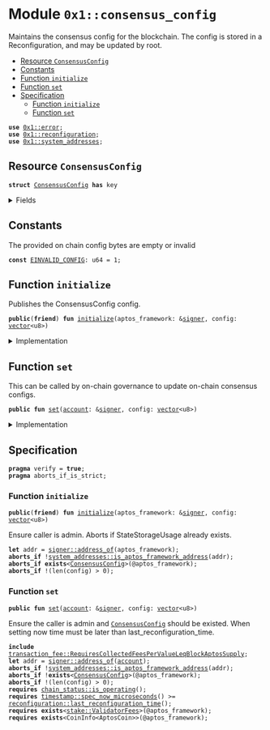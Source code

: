 
<a name="0x1_consensus_config"></a>

# Module `0x1::consensus_config`

Maintains the consensus config for the blockchain. The config is stored in a
Reconfiguration, and may be updated by root.


-  [Resource `ConsensusConfig`](#0x1_consensus_config_ConsensusConfig)
-  [Constants](#@Constants_0)
-  [Function `initialize`](#0x1_consensus_config_initialize)
-  [Function `set`](#0x1_consensus_config_set)
-  [Specification](#@Specification_1)
    -  [Function `initialize`](#@Specification_1_initialize)
    -  [Function `set`](#@Specification_1_set)


<pre><code><b>use</b> <a href="../../aptos-stdlib/../move-stdlib/doc/error.md#0x1_error">0x1::error</a>;
<b>use</b> <a href="reconfiguration.md#0x1_reconfiguration">0x1::reconfiguration</a>;
<b>use</b> <a href="system_addresses.md#0x1_system_addresses">0x1::system_addresses</a>;
</code></pre>



<a name="0x1_consensus_config_ConsensusConfig"></a>

## Resource `ConsensusConfig`



<pre><code><b>struct</b> <a href="consensus_config.md#0x1_consensus_config_ConsensusConfig">ConsensusConfig</a> <b>has</b> key
</code></pre>



<details>
<summary>Fields</summary>


<dl>
<dt>
<code>config: <a href="../../aptos-stdlib/../move-stdlib/doc/vector.md#0x1_vector">vector</a>&lt;u8&gt;</code>
</dt>
<dd>

</dd>
</dl>


</details>

<a name="@Constants_0"></a>

## Constants


<a name="0x1_consensus_config_EINVALID_CONFIG"></a>

The provided on chain config bytes are empty or invalid


<pre><code><b>const</b> <a href="consensus_config.md#0x1_consensus_config_EINVALID_CONFIG">EINVALID_CONFIG</a>: u64 = 1;
</code></pre>



<a name="0x1_consensus_config_initialize"></a>

## Function `initialize`

Publishes the ConsensusConfig config.


<pre><code><b>public</b>(<b>friend</b>) <b>fun</b> <a href="consensus_config.md#0x1_consensus_config_initialize">initialize</a>(aptos_framework: &<a href="../../aptos-stdlib/../move-stdlib/doc/signer.md#0x1_signer">signer</a>, config: <a href="../../aptos-stdlib/../move-stdlib/doc/vector.md#0x1_vector">vector</a>&lt;u8&gt;)
</code></pre>



<details>
<summary>Implementation</summary>


<pre><code><b>public</b>(<b>friend</b>) <b>fun</b> <a href="consensus_config.md#0x1_consensus_config_initialize">initialize</a>(aptos_framework: &<a href="../../aptos-stdlib/../move-stdlib/doc/signer.md#0x1_signer">signer</a>, config: <a href="../../aptos-stdlib/../move-stdlib/doc/vector.md#0x1_vector">vector</a>&lt;u8&gt;) {
    <a href="system_addresses.md#0x1_system_addresses_assert_aptos_framework">system_addresses::assert_aptos_framework</a>(aptos_framework);
    <b>assert</b>!(<a href="../../aptos-stdlib/../move-stdlib/doc/vector.md#0x1_vector_length">vector::length</a>(&config) &gt; 0, <a href="../../aptos-stdlib/../move-stdlib/doc/error.md#0x1_error_invalid_argument">error::invalid_argument</a>(<a href="consensus_config.md#0x1_consensus_config_EINVALID_CONFIG">EINVALID_CONFIG</a>));
    <b>move_to</b>(aptos_framework, <a href="consensus_config.md#0x1_consensus_config_ConsensusConfig">ConsensusConfig</a> { config });
}
</code></pre>



</details>

<a name="0x1_consensus_config_set"></a>

## Function `set`

This can be called by on-chain governance to update on-chain consensus configs.


<pre><code><b>public</b> <b>fun</b> <a href="consensus_config.md#0x1_consensus_config_set">set</a>(<a href="account.md#0x1_account">account</a>: &<a href="../../aptos-stdlib/../move-stdlib/doc/signer.md#0x1_signer">signer</a>, config: <a href="../../aptos-stdlib/../move-stdlib/doc/vector.md#0x1_vector">vector</a>&lt;u8&gt;)
</code></pre>



<details>
<summary>Implementation</summary>


<pre><code><b>public</b> <b>fun</b> <a href="consensus_config.md#0x1_consensus_config_set">set</a>(<a href="account.md#0x1_account">account</a>: &<a href="../../aptos-stdlib/../move-stdlib/doc/signer.md#0x1_signer">signer</a>, config: <a href="../../aptos-stdlib/../move-stdlib/doc/vector.md#0x1_vector">vector</a>&lt;u8&gt;) <b>acquires</b> <a href="consensus_config.md#0x1_consensus_config_ConsensusConfig">ConsensusConfig</a> {
    <a href="system_addresses.md#0x1_system_addresses_assert_aptos_framework">system_addresses::assert_aptos_framework</a>(<a href="account.md#0x1_account">account</a>);
    <b>assert</b>!(<a href="../../aptos-stdlib/../move-stdlib/doc/vector.md#0x1_vector_length">vector::length</a>(&config) &gt; 0, <a href="../../aptos-stdlib/../move-stdlib/doc/error.md#0x1_error_invalid_argument">error::invalid_argument</a>(<a href="consensus_config.md#0x1_consensus_config_EINVALID_CONFIG">EINVALID_CONFIG</a>));

    <b>let</b> config_ref = &<b>mut</b> <b>borrow_global_mut</b>&lt;<a href="consensus_config.md#0x1_consensus_config_ConsensusConfig">ConsensusConfig</a>&gt;(@aptos_framework).config;
    *config_ref = config;

    // Need <b>to</b> trigger <a href="reconfiguration.md#0x1_reconfiguration">reconfiguration</a> so validator nodes can sync on the updated configs.
    <a href="reconfiguration.md#0x1_reconfiguration_reconfigure">reconfiguration::reconfigure</a>();
}
</code></pre>



</details>

<a name="@Specification_1"></a>

## Specification



<pre><code><b>pragma</b> verify = <b>true</b>;
<b>pragma</b> aborts_if_is_strict;
</code></pre>



<a name="@Specification_1_initialize"></a>

### Function `initialize`


<pre><code><b>public</b>(<b>friend</b>) <b>fun</b> <a href="consensus_config.md#0x1_consensus_config_initialize">initialize</a>(aptos_framework: &<a href="../../aptos-stdlib/../move-stdlib/doc/signer.md#0x1_signer">signer</a>, config: <a href="../../aptos-stdlib/../move-stdlib/doc/vector.md#0x1_vector">vector</a>&lt;u8&gt;)
</code></pre>


Ensure caller is admin.
Aborts if StateStorageUsage already exists.


<pre><code><b>let</b> addr = <a href="../../aptos-stdlib/../move-stdlib/doc/signer.md#0x1_signer_address_of">signer::address_of</a>(aptos_framework);
<b>aborts_if</b> !<a href="system_addresses.md#0x1_system_addresses_is_aptos_framework_address">system_addresses::is_aptos_framework_address</a>(addr);
<b>aborts_if</b> <b>exists</b>&lt;<a href="consensus_config.md#0x1_consensus_config_ConsensusConfig">ConsensusConfig</a>&gt;(@aptos_framework);
<b>aborts_if</b> !(len(config) &gt; 0);
</code></pre>



<a name="@Specification_1_set"></a>

### Function `set`


<pre><code><b>public</b> <b>fun</b> <a href="consensus_config.md#0x1_consensus_config_set">set</a>(<a href="account.md#0x1_account">account</a>: &<a href="../../aptos-stdlib/../move-stdlib/doc/signer.md#0x1_signer">signer</a>, config: <a href="../../aptos-stdlib/../move-stdlib/doc/vector.md#0x1_vector">vector</a>&lt;u8&gt;)
</code></pre>


Ensure the caller is admin and <code><a href="consensus_config.md#0x1_consensus_config_ConsensusConfig">ConsensusConfig</a></code> should be existed.
When setting now time must be later than last_reconfiguration_time.


<pre><code><b>include</b> <a href="transaction_fee.md#0x1_transaction_fee_RequiresCollectedFeesPerValueLeqBlockAptosSupply">transaction_fee::RequiresCollectedFeesPerValueLeqBlockAptosSupply</a>;
<b>let</b> addr = <a href="../../aptos-stdlib/../move-stdlib/doc/signer.md#0x1_signer_address_of">signer::address_of</a>(<a href="account.md#0x1_account">account</a>);
<b>aborts_if</b> !<a href="system_addresses.md#0x1_system_addresses_is_aptos_framework_address">system_addresses::is_aptos_framework_address</a>(addr);
<b>aborts_if</b> !<b>exists</b>&lt;<a href="consensus_config.md#0x1_consensus_config_ConsensusConfig">ConsensusConfig</a>&gt;(@aptos_framework);
<b>aborts_if</b> !(len(config) &gt; 0);
<b>requires</b> <a href="chain_status.md#0x1_chain_status_is_operating">chain_status::is_operating</a>();
<b>requires</b> <a href="timestamp.md#0x1_timestamp_spec_now_microseconds">timestamp::spec_now_microseconds</a>() &gt;= <a href="reconfiguration.md#0x1_reconfiguration_last_reconfiguration_time">reconfiguration::last_reconfiguration_time</a>();
<b>requires</b> <b>exists</b>&lt;<a href="stake.md#0x1_stake_ValidatorFees">stake::ValidatorFees</a>&gt;(@aptos_framework);
<b>requires</b> <b>exists</b>&lt;CoinInfo&lt;AptosCoin&gt;&gt;(@aptos_framework);
</code></pre>


[move-book]: https://aptos.dev/guides/move-guides/book/SUMMARY
